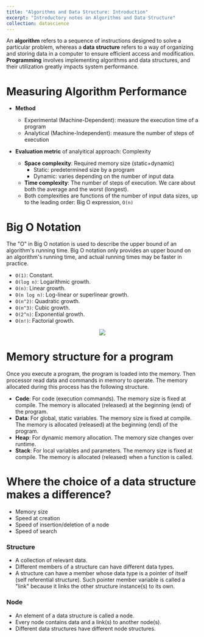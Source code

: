```yaml
---
title: "Algorithms and Data Structure: Introduction"
excerpt: "Introductory notes on Algorithms and Data Structure"
collection: datascience
---
```


An **algorithm** refers to a sequence of instructions designed to solve a particular problem, whereas a **data structure** refers to a way of organizing and storing data in a computer to ensure efficient access and modification. **Programming** involves implementing algorithms and data structures, and their utilization greatly impacts system performance.

# Measuring Algorithm Performance
- **Method**
    - Experimental (Machine-Dependent): measure the execution time of a program
    - Analytical (Machine-Independent): measure the number of steps of execution

- **Evaluation metric** of analyitical approach: Complexity
    - **Space complexity**: Required memory size (static+dynamic)
        - Static: predetermined size by a program
        - Dynamic: varies depending on the number of input data
    - **Time complexity**: The number of steps of execution. We care about both the average and the worst (longest).
    - Both complexities are functions of the number of input data sizes, up to the leading order: Big O expression, `O(n)`

# Big O Notation

The "O" in Big O notation is used to describe the upper bound of an algorithm's running time. Big O notation only provides an upper bound on an algorithm's running time, and actual running times may be faster in practice.

-   `O(1)`: Constant. 
-   `O(log n)`: Logarithmic growth. 
-   `O(n)`: Linear growth.
-   `O(n log n)`: Log-linear or superlinear growth. 
-   `O(n^2)`: Quadratic growth. 
-   `O(n^3)`: Cubic growth. 
-   `O(2^n)`: Exponential growth.
-   `O(n!)`: Factorial growth. 


<p align="center">
<img src="{{ site.url }}{{ site.baseurl }}//datascience_files/bigo.png">
</p>

# Memory structure for a program
Once you execute a program, the program is loaded into the memory. 
Then processor read data and commands in memory to operate.
The memory allocated during this process has the following structure. 
- **Code**: For code (execution commands). The memory size is fixed at compile. The memory is allocated (released)  at the beginning (end) of the program.
- **Data**: For global, static variables. The memory size is fixed at compile. The memory is allocated (released) at the beginning (end) of the program.
- **Heap**: For dynamic memory allocation. The memory size changes over runtime.
- **Stack**: For local variables and parameters. The memory size is fixed at compile. The memory is allocated (released) when a function is called.


# Where the choice of a data structure makes a difference?
- Memory size
- Speed at creation 
- Speed of insertion/deletion of a node
- Speed of search

### Structure
- A collection of relevant data.
- Different members of a structure can have different data types.
- A structure can have a member whose data type is a pointer of itself (self referential structure). Such pointer member variable is called a "link" because it links the other structure instance(s) to its own.

### Node
- An element of a data structure is called a node.
- Every node contains data and a link(s) to another node(s).
- Different data structures have different node structures.